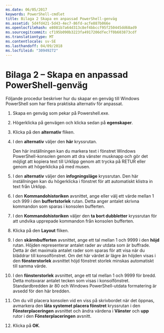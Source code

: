 ```yaml
---
ms.date: 06/05/2017
keywords: PowerShell-cmdlet
title: Bilaga 2 Skapa en anpassad PowerShell-genväg
ms.assetid: 5d4fd421-5d43-4ec7-86fd-acfe887b066e
ms.openlocfilehash: e8081b7a64d313c8ef4bbccf95f250445dd68ad9
ms.sourcegitcommit: cf195b090b3223fa4917206dfec7f0b603873cdf
ms.translationtype: MT
ms.contentlocale: sv-SE
ms.lasthandoff: 04/09/2018
ms.locfileid: "30949272"
---
```

# <a name="appendix-2---creating-a-custom-powershell-shortcut"></a>Bilaga 2 – Skapa en anpassad PowerShell-genväg

Följande procedur beskriver hur du skapar en genväg till Windows PowerShell som har flera praktiska alternativ för anpassat.

1. Skapa en genväg som pekar på Powershell.exe.

2. Högerklicka på genvägen och klicka sedan på **egenskaper**.

3. Klicka på den **alternativ** fliken.

4. I den **alternativ** väljer den **här** kryssrutan.

    Den här inställningen kan du markera text i fönstret Windows PowerShell-konsolen genom att dra vänster musknapp och gör det möjligt att kopiera text till Urklipp genom att trycka på RETUR eller genom att högerklicka på med musen.

5. I den **alternativ** väljer den **infogningsläge** kryssrutan. Den här inställningen kan du högerklicka i fönstret för att automatiskt klistra in text från Urklipp.

6. I den **Kommandohistoriken** avsnittet, ange eller välj ett värde mellan 1 och 999 i den **buffertstorlek** rutan. Detta anger antalet skrivna kommandon som sparas i konsolen bufferten.

7. I den **Kommandohistoriken** väljer den **ta bort dubbletter** kryssrutan för att undvika upprepade kommandon från konsolen bufferten.

8. Klicka på den **Layout** fliken.

9. I den **skärmbufferten** avsnittet, ange ett tal mellan 1 och 9999 i den **höjd** rutan. Höjden representerar antalet rader av utdata som är buffrade. Detta är det maximala antalet rader som sparas för att visa när du bläddrar till konsolfönstret. Om det här värdet är lägre än höjden visas i den **fönsterstorlek** avsnittet höjd fönstret storlek minskas automatiskt till samma värde.

10. I den **fönsterstorlek** avsnittet, ange ett tal mellan 1 och 9999 för bredd. Detta motsvarar antalet tecken som visas i konsolfönstret. Standardbredden är 80 och Windows PowerShell-utdata formatering är avsedd för den här bredden.

11. Om du vill placera konsolen vid en viss på skrivbordet när det öppnas, avmarkera den **låta systemet placera fönstret** kryssrutan i den **Fönsterplaceringen** avsnittet och ändra värdena i  **Vänster** och **upp** rutor i den **Fönsterplaceringen** avsnitt.

12. Klicka på **OK**.